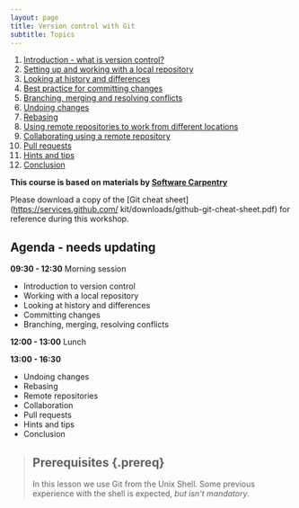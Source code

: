 ```yaml
---
layout: page
title: Version control with Git  
subtitle: Topics
---
```


01. [Introduction - what is version control?](01-introduction.html) 
02. [Setting up and working with a local repository](02-local.html)
03. [Looking at history and differences](03-history.html)
04. [Best practice for committing changes](04-commit-advice.html)
05. [Branching, merging and resolving conflicts](05-branching.html)
06. [Undoing changes](06-undoing.html)
07. [Rebasing](07-rebasing.html)
08. [Using remote repositories to work from different locations](08-remote.html)
09. [Collaborating using a remote repository](09-remote-collaboration.html)
10. [Pull requests](10-pull-requests.html)
11. [Hints and tips](11-hints-and-tips.html)
12. [Conclusion](12-conclusion.html)

**This course is based on materials by [Software Carpentry](http://www.software-carpentry.org)**

Please download a copy of the [Git cheat sheet](https://services.github.com/
kit/downloads/github-git-cheat-sheet.pdf) for reference during this workshop.

## Agenda - needs updating
**09:30 - 12:30** Morning session
- Introduction to version control
- Working with a local repository
- Looking at history and differences
- Committing changes
- Branching, merging, resolving conflicts

**12:00 - 13:00** Lunch

**13:00 - 16:30** 
- Undoing changes
- Rebasing
- Remote repositories
- Collaboration
- Pull requests
- Hints and tips
- Conclusion

> ## Prerequisites {.prereq}
>
> In this lesson we use Git from the Unix Shell.
> Some previous experience with the shell is expected,
> *but isn't mandatory*.

